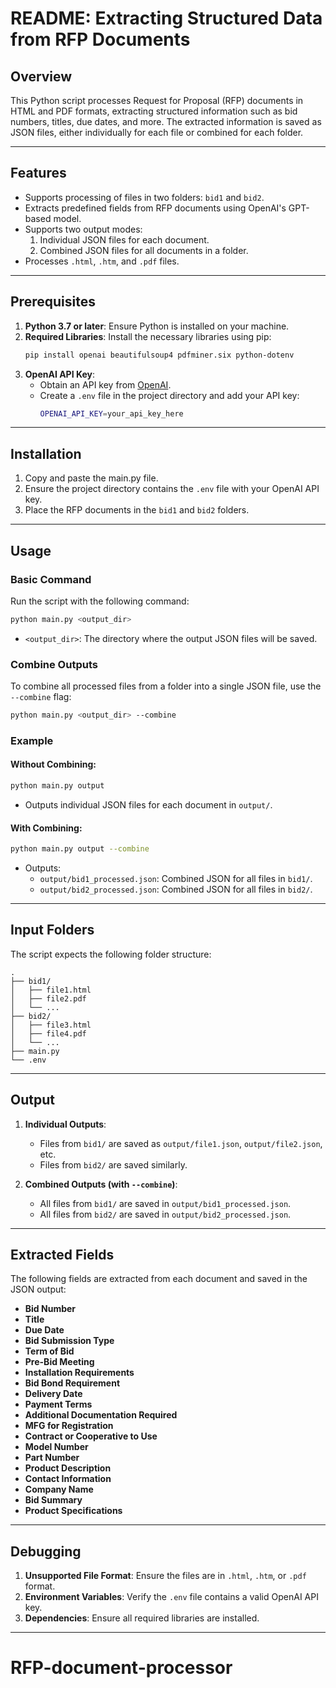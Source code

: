 # README: Extracting Structured Data from RFP Documents

## Overview
This Python script processes Request for Proposal (RFP) documents in HTML and PDF formats, extracting structured information such as bid numbers, titles, due dates, and more. The extracted information is saved as JSON files, either individually for each file or combined for each folder.

---

## Features
- Supports processing of files in two folders: `bid1` and `bid2`.
- Extracts predefined fields from RFP documents using OpenAI's GPT-based model.
- Supports two output modes:
  1. Individual JSON files for each document.
  2. Combined JSON files for all documents in a folder.
- Processes `.html`, `.htm`, and `.pdf` files.

---

## Prerequisites
1. **Python 3.7 or later**: Ensure Python is installed on your machine.
2. **Required Libraries**: Install the necessary libraries using pip:
   ```bash
   pip install openai beautifulsoup4 pdfminer.six python-dotenv
   ```
3. **OpenAI API Key**: 
   - Obtain an API key from [OpenAI](https://platform.openai.com/).
   - Create a `.env` file in the project directory and add your API key:
     ```bash
     OPENAI_API_KEY=your_api_key_here
     ```

---

## Installation
1. Copy and paste the main.py file.
2. Ensure the project directory contains the `.env` file with your OpenAI API key.
3. Place the RFP documents in the `bid1` and `bid2` folders.

---

## Usage
### Basic Command
Run the script with the following command:
```bash
python main.py <output_dir>
```
- `<output_dir>`: The directory where the output JSON files will be saved.

### Combine Outputs
To combine all processed files from a folder into a single JSON file, use the `--combine` flag:
```bash
python main.py <output_dir> --combine
```

### Example
#### Without Combining:
```bash
python main.py output
```
- Outputs individual JSON files for each document in `output/`.

#### With Combining:
```bash
python main.py output --combine
```
- Outputs:
  - `output/bid1_processed.json`: Combined JSON for all files in `bid1/`.
  - `output/bid2_processed.json`: Combined JSON for all files in `bid2/`.

---

## Input Folders
The script expects the following folder structure:
```
.
├── bid1/
│   ├── file1.html
│   ├── file2.pdf
│   └── ...
├── bid2/
│   ├── file3.html
│   ├── file4.pdf
│   └── ...
├── main.py
└── .env
```

---

## Output
1. **Individual Outputs**:
   - Files from `bid1/` are saved as `output/file1.json`, `output/file2.json`, etc.
   - Files from `bid2/` are saved similarly.

2. **Combined Outputs (with `--combine`)**:
   - All files from `bid1/` are saved in `output/bid1_processed.json`.
   - All files from `bid2/` are saved in `output/bid2_processed.json`.

---

## Extracted Fields
The following fields are extracted from each document and saved in the JSON output:
- **Bid Number**
- **Title**
- **Due Date**
- **Bid Submission Type**
- **Term of Bid**
- **Pre-Bid Meeting**
- **Installation Requirements**
- **Bid Bond Requirement**
- **Delivery Date**
- **Payment Terms**
- **Additional Documentation Required**
- **MFG for Registration**
- **Contract or Cooperative to Use**
- **Model Number**
- **Part Number**
- **Product Description**
- **Contact Information**
- **Company Name**
- **Bid Summary**
- **Product Specifications**

---

## Debugging
1. **Unsupported File Format**:
   Ensure the files are in `.html`, `.htm`, or `.pdf` format.
2. **Environment Variables**:
   Verify the `.env` file contains a valid OpenAI API key.
3. **Dependencies**:
   Ensure all required libraries are installed.

---
# RFP-document-processor
